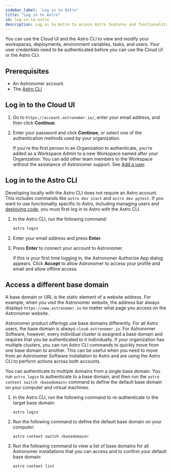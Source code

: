 ```yaml
---
sidebar_label: 'Log in to Astro'
title: "Log in to Astro"
id: log-in-to-astro
description: Log in to Astro to access Astro features and functionality.
---
```


You can use the Cloud UI and the Astro CLI to view and modify your workspaces, deployments, environment variables, tasks, and users. Your user credentials need to be authenticated before you can use the Cloud UI or the Astro CLI.

## Prerequisites 

- An Astronomer account.
- The [Astro CLI](cli/get-started.md)

## Log in to the Cloud UI

1. Go to `https://account.astronomer.io/`, enter your email address, and then click **Continue**.

2. Enter your password and click **Continue**, or select one of the authentication methods used by your organization.

    If you're the first person in an Organization to authenticate, you're added as a Workspace Admin to a new Workspace named after your Organization. You can add other team members to the Workspace without the assistance of Astronomer support. See [Add a user](add-user.md).

## Log in to the Astro CLI

Developing locally with the Astro CLI does not require an Astro account. This includes commands like `astro dev start` and `astro dev pytest`. If you want to use functionality specific to Astro, including managing users and [deploying code](deploy-code.md), you must first log in to Astro with the Astro CLI.

1. In the Astro CLI, run the following command:

    ```sh
    astro login
    ```
2. Enter your email address and press **Enter**.

3. Press **Enter** to connect your account to Astronomer.

    If this is your first time logging in, the Astronomer Authorize App dialog appears. Click **Accept** to allow Astronomer to access your profile and email and allow offline access.

## Access a different base domain

A base domain or URL is the static element of a website address. For example, when you visit the Astronomer website, the address bar always displays `https://www.astronomer.io` no matter what page you access on the Astronomer website.

Astronomer product offerings use base domains differently. For all Astro users, the base domain is always `cloud.astronomer.io`. For Astronomer Software, however, every individual cluster is assigned a base domain and requires that you be authenticated to it individually. If your organization has multiple clusters, you can run Astro CLI commands to quickly move from one base domain to another. This can be useful when you need to move from an Astronomer Software installation to Astro and are using the Astro CLI to perform actions across both accounts.

You can authenticate to multiple domains from a single base domain. You run `astro login` to authenticate to a base domain, and then run the `astro context switch <basedomain>` command to define the default base domain on your computer and virtual machines. 

1. In the Astro CLI, run the following command to re-authenticate to the target base domain:

    ```
    astro login
    ```
2. Run the following command to define the default base domain on your computer:

    ```
    astro context switch <basedomain>
    ```

3. Run the following command to view a list of base domains for all Astronomer installations that you can access and to confirm your default base domain:

    ```
    astro context list
    ```